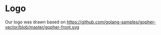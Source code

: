 # Logo

Our logo was drawn based on https://github.com/golang-samples/gopher-vector/blob/master/gopher-front.svg
